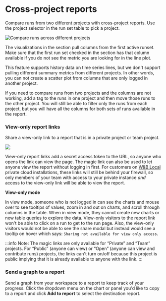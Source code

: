 # Cross-project reports

Compare runs from two different projects with cross-project reports. Use the project selector in the run set table to pick a project.

![Compare runs across different projects](</images/reports/howto_pick_a_different_project_to_draw_runs_from.gif>)

The visualizations in the section pull columns from the first active runset. Make sure that the first run set checked in the section has that column available if you do not see the metric you are looking for in the line plot.

This feature supports history data on time series lines, but we don't support pulling different summary metrics from different projects. In other words, you can not create a scatter plot from columns that are only logged in another project.

If you need to compare runs from two projects and the columns are not working, add a tag to the runs in one project and then move those runs to the other project. You will still be able to filter only the runs from each project, but you will have all the columns for both sets of runs available in the report.

### View-only report links

Share a view-only link to a report that is in a private project or team project.

![](/images/reports/magic-links.gif)

View-only report links add a secret access token to the URL, so anyone who opens the link can view the page. The magic link can also be used to let anyone view the report without logging in first. For customers on [W&B Local](../hosting/intro.md) private cloud installations, these links will still be behind your firewall, so only members of your team with access to your private instance _and_ access to the view-only link will be able to view the report.

**View-only mode**

In view mode, someone who is not logged in can see the charts and mouse over to see tooltips of values, zoom in and out on charts, and scroll through columns in the table. When in view mode, they cannot create new charts or new table queries to explore the data. View-only visitors to the report link won't be able to click on a run to get to the run page. Also, the view-only visitors would not be able to see the share modal but instead would see a tooltip on hover which says: `Sharing not available for view only access`.

:::info
Note: The magic links are only available for “Private” and “Team” projects. For “Public” (anyone can view) or “Open” (anyone can view and contribute runs) projects, the links can't turn on/off because this project is public implying that it is already available to anyone with the link.
:::

### Send a graph to a report

Send a graph from your workspace to a report to keep track of your progress. Click the dropdown menu on the chart or panel you'd like to copy to a report and click **Add to report** to select the destination report.

